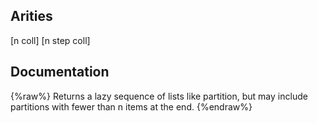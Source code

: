 ## Arities
[n coll]
[n step coll]

## Documentation
{%raw%}
Returns a lazy sequence of lists like partition, but may include
  partitions with fewer than n items at the end.
{%endraw%}
